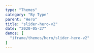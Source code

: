 ```yaml
---
type: "Themes"
category: "By Type"
parent: "Hero"
title: "slider-hero-v2"
date: "2020-05-27"
demos: [
  "iframe/themes/hero/slider-hero-v2"
]
---
```

